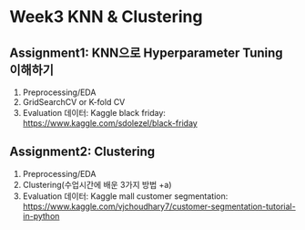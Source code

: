 # Week3 KNN & Clustering

## Assignment1: KNN으로 Hyperparameter Tuning 이해하기
1. Preprocessing/EDA
2. GridSearchCV or K-fold CV
3. Evaluation
데이터: Kaggle black friday: https://www.kaggle.com/sdolezel/black-friday

## Assignment2: Clustering 
1. Preprocessing/EDA
2. Clustering(수업시간에 배운 3가지 방법 +a)
3. Evaluation
데이터: Kaggle mall customer segmentation: https://www.kaggle.com/vjchoudhary7/customer-segmentation-tutorial-in-python
